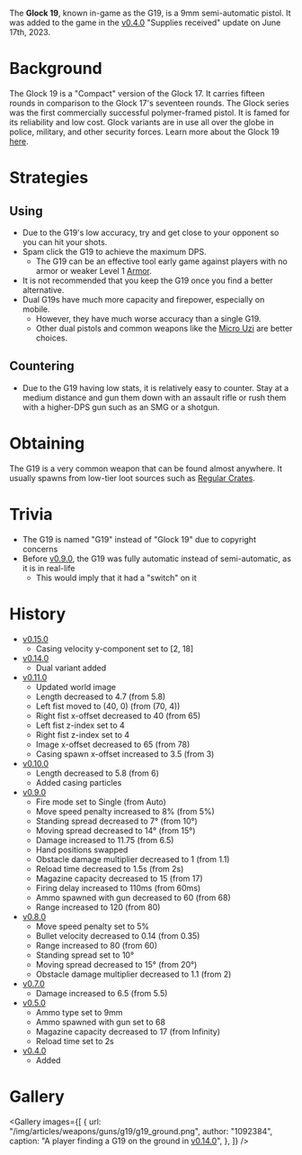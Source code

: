 The **Glock 19**, known in-game as the G19, is a 9mm semi-automatic pistol. It was added to the game in the [v0.4.0](https://github.com/HasangerGames/suroi/releases/tag/v0.4.0) "Supplies received" update on June 17th, 2023.

# Background

The Glock 19 is a "Compact" version of the Glock 17. It carries fifteen rounds in comparison to the Glock 17's seventeen rounds. The Glock series was the first commercially successful polymer-framed pistol. It is famed for its reliability and low cost. Glock variants are in use all over the globe in police, military, and other security forces. Learn more about the Glock 19 [here](https://en.wikipedia.org/wiki/Glock).

# Strategies

## Using

- Due to the G19's low accuracy, try and get close to your opponent so you can hit your shots.
- Spam click the G19 to achieve the maximum DPS.
  - The G19 can be an effective tool early game against players with no armor or weaker Level 1 [Armor](/equipment/armor).
- It is not recommended that you keep the G19 once you find a better alternative.
- Dual G19s have much more capacity and firepower, especially on mobile.
  - However, they have much worse accuracy than a single G19.
  - Other dual pistols and common weapons like the [Micro Uzi](/weapons/guns/micro_uzi) are better choices.

## Countering

- Due to the G19 having low stats, it is relatively easy to counter. Stay at a medium distance and gun them down with an assault rifle or rush them with a higher-DPS gun such as an SMG or a shotgun.

# Obtaining

The G19 is a very common weapon that can be found almost anywhere. It usually spawns from low-tier loot sources such as [Regular Crates](/obstacles/regular_crate).

# Trivia

- The G19 is named "G19" instead of "Glock 19" due to copyright concerns
- Before [v0.9.0](https://github.com/HasangerGames/suroi/releases/tag/v0.9.0), the G19 was fully automatic instead of semi-automatic, as it is in real-life
  - This would imply that it had a "switch" on it

# History

- [v0.15.0](https://github.com/HasangerGames/suroi/releases/tag/v0.15.0)
  - Casing velocity y-component set to [2, 18]
- [v0.14.0](https://github.com/HasangerGames/suroi/releases/tag/v0.14.0)
  - Dual variant added
- [v0.11.0](https://github.com/HasangerGames/suroi/releases/tag/v0.11.0)
  - Updated world image
  - Length decreased to 4.7 (from 5.8)
  - Left fist moved to (40, 0) (from (70, 4))
  - Right fist x-offset decreased to 40 (from 65)
  - Left fist z-index set to 4
  - Right fist z-index set to 4
  - Image x-offset decreased to 65 (from 78)
  - Casing spawn x-offset increased to 3.5 (from 3)
- [v0.10.0](https://github.com/HasangerGames/suroi/releases/tag/v0.10.0)
  - Length decreased to 5.8 (from 6)
  - Added casing particles
- [v0.9.0](https://github.com/HasangerGames/suroi/releases/tag/v0.9.0)
  - Fire mode set to Single (from Auto)
  - Move speed penalty increased to 8% (from 5%)
  - Standing spread decreased to 7° (from 10°)
  - Moving spread decreased to 14° (from 15°)
  - Damage increased to 11.75 (from 6.5)
  - Hand positions swapped
  - Obstacle damage multiplier decreased to 1 (from 1.1)
  - Reload time decreased to 1.5s (from 2s)
  - Magazine capacity decreased to 15 (from 17)
  - Firing delay increased to 110ms (from 60ms)
  - Ammo spawned with gun decreased to 60 (from 68)
  - Range increased to 120 (from 80)
- [v0.8.0](https://github.com/HasangerGames/suroi/releases/tag/v0.8.0)
  - Move speed penalty set to 5%
  - Bullet velocity decreased to 0.14 (from 0.35)
  - Range increased to 80 (from 60)
  - Standing spread set to 10°
  - Moving spread decreased to 15° (from 20°)
  - Obstacle damage multiplier decreased to 1.1 (from 2)
- [v0.7.0](https://github.com/HasangerGames/suroi/releases/tag/v0.7.0)
  - Damage increased to 6.5 (from 5.5)
- [v0.5.0](https://github.com/HasangerGames/suroi/releases/tag/v0.5.0)
  - Ammo type set to 9mm
  - Ammo spawned with gun set to 68
  - Magazine capacity decreased to 17 (from Infinity)
  - Reload time set to 2s
- [v0.4.0](https://github.com/HasangerGames/suroi/releases/tag/v0.4.0)
  - Added

# Gallery

<Gallery
  images={[
    {
      url: "/img/articles/weapons/guns/g19/g19_ground.png",
      author: "1092384",
      caption: "A player finding a G19 on the ground in [v0.14.0](https://github.com/HasangerGames/suroi/releases/tag/v0.14.0)",
    },
  ]}
/>
